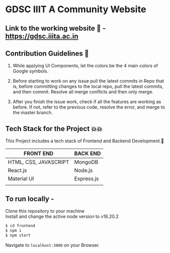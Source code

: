 # GDSC IIIT A Community Website

## Link to the working website 🚀 - https://gdsc.iiita.ac.in

## Contribution Guidelines :key:

1. While applying UI Components, let the colors be the 4 main colors of Google symbols.

1. Before starting to work on any issue pull the latest commits in Repo that is, before committing changes to the local repo, pull the latest commits, and then commit. Resolve all merge conflicts and then only merge. 

1. After you finish the issue work, check if all the features are working as before. If not, refer to the previous code, resolve the error, and merge to the master branch.


##  Tech Stack for the Project :collision::collision:

This Project includes a tech stack of Frontend and Backend Development.:cop:

| FRONT END                             | BACK END                                                                            |
| ------------------------------------- | ------------------------------------------------------------------------------------|
| HTML, CSS, JAVASCRIPT                 |    MongoDB                                                                          |
| React.js                              |    Node.js                                                                          |
| Material UI                           |    Express.js                                                                       |
|                                       |                                                                                     |


## To run locally - 
Clone this repository to your machine <br/>
Install and change the active node version to v16.20.2
```bash
$ cd frontend
$ npm i
$ npm start
```
Navigate to `localhost:3000` on your Browser.

